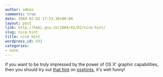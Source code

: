 ```yaml
---
author: admin
comments: true
date: 2004-02-02 17:53:38+00:00
layout: post
link: http://habi.gna.ch/2004/02/02/nice-hint/
slug: nice-hint
title: nice hint
wordpress_id: 431
categories:
- none
---
```


if you want to be truly impressed by the power of OS X' graphic capabilities, then you should try out [that hint](http://www.macosxhints.com/article.php?story=20040125013419302#comments) on [osxhints](http://www.macosxhints.com/), it's well funny!
